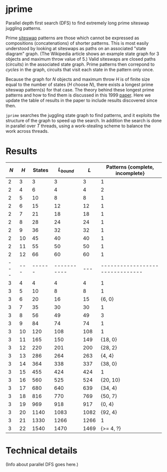 # jprime
Parallel depth first search (DFS) to find extremely long prime siteswap juggling patterns.

Prime [siteswap](https://en.wikipedia.org/wiki/Siteswap) patterns are those which cannot be expressed as compositions (concatenations) of shorter patterns. This is most easily understood by looking at siteswaps as paths on an associated "state diagram" graph. (The Wikipedia article shows an example state graph for 3 objects and maximum throw value of 5.) Valid siteswaps are closed paths (circuits) in the associated state graph. Prime patterns then correpond to *cycles* in the graph, circuits that visit each state in the pattern only once.

Because the graph for $N$ objects and maximum throw $H$ is of finite size equal to the number of states ($H$ choose $N$), there exists a longest prime siteswap pattern(s) for that case. The theory behind these longest prime patterns and how to find them is discussed in this 1999 [paper](https://github.com/jkboyce/jprime/blob/main/longest_prime_siteswaps_1999.pdf). Here we update the table of results in the paper to include results discovered since then.

`jprime` searches the juggling state graph to find patterns, and it exploits the structure of the graph to speed up the search. In addition the search is done in parallel over $T$ threads, using a work-stealing scheme to balance the work across threads.

# Results

| $N$ | $H$ | States | $L_{bound}$ | $L$ | Patterns {complete, incomplete} |
| --- | --- | ------ | ----------- | --- | ------------------------------- |
|  2  |  3  |   3    |     3       |   3 |      1                          |
|  2  |  4  |   6    |     4       |   4 |      2                          |
|  2  |  5  |   10    |     8       |   8 |      1                          |
|  2  |  6  |   15    |     12       |   12 |      1                          |
|  2  |  7  |   21    |     18       |   18 |      1                          |
|  2  |  8  |   28    |     24       |   24 |      1                          |
|  2  |  9  |   36    |     32       |   32 |      1                          |
|  2  |  10  |   45    |     40       |   40 |      1                          |
|  2  |  11  |   55    |     50       |   50 |      1                          |
|  2  |  12  |   66    |     60       |   60 |      1                          |
| --- | --- | ------ | ----------- | --- | ------------------------------- |
|  3  |  4  |  4    |    4       |  4 |     1                      |
|  3  |  5  |  10    |    8       |  8 |     1                      |
|  3  |  6  |  20    |    16       |  15 |     {6, 0}                      |
|  3  |  7  |  35    |    30       |  30 |     1                      |
|  3  |  8  |  56    |    49       |  49 |     3                      |
|  3  |  9  |  84    |    74       |  74 |     1                      |
|  3  |  10  |  120    |    108       |  108 |     1                      |
|  3  |  11  |  165    |    150       |  149 |     {18, 0}                      |
|  3  |  12  |  220    |    201       |  200 |     {28, 2}                      |
|  3  |  13  |  286    |    264       |  263 |     {4, 4}                      |
|  3  |  14  |  364    |    338       |  337 |     {38, 0}                      |
|  3  |  15  |  455    |    424       |  424 |     1                      |
|  3  |  16  |  560    |    525       |  524 |     {20, 10}                      |
|  3  |  17  |  680    |    640       |  639 |     {34, 4}                      |
|  3  |  18  |  816    |    770       |  769 |     {50, 7}                      |
|  3  |  19  |  969    |    918       |  917 |     {0, 4}                      |
|  3  |  20  |  1140    |    1083       |  1082 |     {92, 4}                      |
|  3  |  21  |  1330    |    1266       |  1266 |     1                      |
|  3  |  22  |  1540    |    1470       |  1469 |     {>= 4, ?}                      |

# Technical details

(Info about parallel DFS goes here.)
